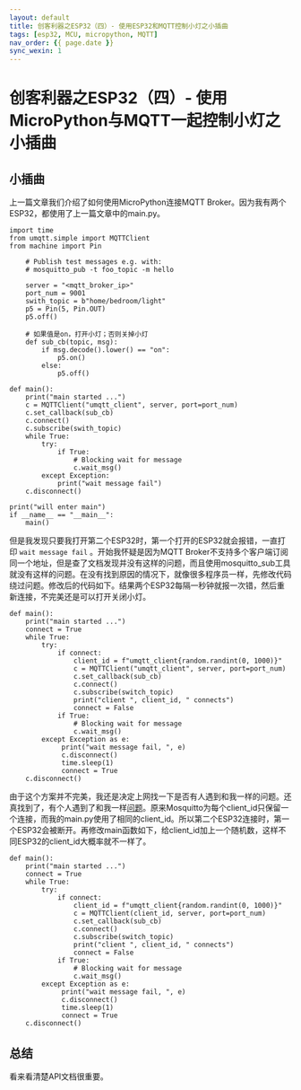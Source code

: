 ```yaml
---
layout: default
title: 创客利器之ESP32（四）- 使用ESP32和MQTT控制小灯之小插曲
tags: [esp32, MCU, micropython, MQTT]
nav_order: {{ page.date }}
sync_wexin: 1
---
```



# 创客利器之ESP32（四）- 使用MicroPython与MQTT一起控制小灯之小插曲


## 小插曲

上一篇文章我们介绍了如何使用MicroPython连接MQTT Broker。因为我有两个ESP32，都使用了上一篇文章中的main.py。

    import time
    from umqtt.simple import MQTTClient
    from machine import Pin
    
        # Publish test messages e.g. with:
        # mosquitto_pub -t foo_topic -m hello
    
        server = "<mqtt_broker_ip>"
        port_num = 9001
        swith_topic = b"home/bedroom/light"
        p5 = Pin(5, Pin.OUT)
        p5.off()
    
        # 如果值是on，打开小灯；否则关掉小灯
        def sub_cb(topic, msg):
            if msg.decode().lower() == "on":
                p5.on()
            else:
                p5.off()
    
    def main():
        print("main started ...")
        c = MQTTClient("umqtt_client", server, port=port_num)
        c.set_callback(sub_cb)
        c.connect()
        c.subscribe(swith_topic)
        while True:
            try:
                if True:
                    # Blocking wait for message
                    c.wait_msg()
            except Exception:
                print("wait message fail")
        c.disconnect()
    
    print("will enter main")
    if __name__ == "__main__":
        main()

但是我发现只要我打开第二个ESP32时，第一个打开的ESP32就会报错，一直打印 `wait message fail` 。开始我怀疑是因为MQTT Broker不支持多个客户端订阅同一个地址，但是查了文档发现并没有这样的问题，而且使用mosquitto\_sub工具就没有这样的问题。在没有找到原因的情况下，就像很多程序员一样，先修改代码绕过问题。修改后的代码如下。结果两个ESP32每隔一秒钟就报一次错，然后重新连接，不完美还是可以打开关闭小灯。

    def main():
        print("main started ...")
        connect = True
        while True:
            try:
                if connect:
                    client_id = f"umqtt_client{random.randint(0, 1000)}"
                    c = MQTTClient("umqtt_client", server, port=port_num)
                    c.set_callback(sub_cb)
                    c.connect()
                    c.subscribe(switch_topic)
                    print("client ", client_id, " connects")
                    connect = False
                if True:
                    # Blocking wait for message
                    c.wait_msg()
            except Exception as e:
                 print("wait message fail, ", e)
                 c.disconnect()
                 time.sleep(1)
                 connect = True
        c.disconnect()

由于这个方案并不完美，我还是决定上网找一下是否有人遇到和我一样的问题。还真找到了，有个人遇到了和我一样[问题](https://stackoverflow.com/questions/36184490/mqtt-client-disconnects-when-another-client-connects-to-the-server)。原来Mosquitto为每个client\_id只保留一个连接，而我的main.py使用了相同的client\_id。所以第二个ESP32连接时，第一个ESP32会被断开。再修改main函数如下，给client\_id加上一个随机数，这样不同ESP32的client\_id大概率就不一样了。

    def main():
        print("main started ...")
        connect = True
        while True:
            try:
                if connect:
                    client_id = f"umqtt_client{random.randint(0, 1000)}"
                    c = MQTTClient(client_id, server, port=port_num)
                    c.set_callback(sub_cb)
                    c.connect()
                    c.subscribe(switch_topic)
                    print("client ", client_id, " connects")
                    connect = False
                if True:
                    # Blocking wait for message
                    c.wait_msg()
            except Exception as e:
                 print("wait message fail, ", e)
                 c.disconnect()
                 time.sleep(1)
                 connect = True
        c.disconnect()


## 总结

看来看清楚API文档很重要。

